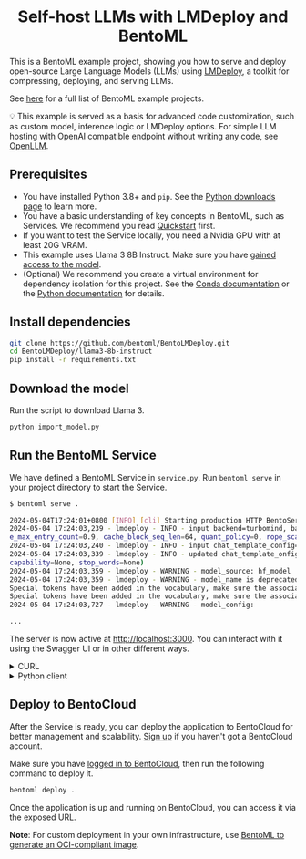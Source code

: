 <div align="center">
    <h1 align="center">Self-host LLMs with LMDeploy and BentoML</h1>
</div>

This is a BentoML example project, showing you how to serve and deploy open-source Large Language Models (LLMs) using [LMDeploy](https://github.com/InternLM/lmdeploy), a toolkit for compressing, deploying, and serving LLMs.

See [here](https://github.com/bentoml/BentoML/tree/main/examples) for a full list of BentoML example projects.

💡 This example is served as a basis for advanced code customization, such as custom model, inference logic or LMDeploy options. For simple LLM hosting with OpenAI compatible endpoint without writing any code, see [OpenLLM](https://github.com/bentoml/OpenLLM).

## Prerequisites

- You have installed Python 3.8+ and `pip`. See the [Python downloads page](https://www.python.org/downloads/) to learn more.
- You have a basic understanding of key concepts in BentoML, such as Services. We recommend you read [Quickstart](https://docs.bentoml.com/en/1.2/get-started/quickstart.html) first.
- If you want to test the Service locally, you need a Nvidia GPU with at least 20G VRAM.
- This example uses Llama 3 8B Instruct. Make sure you have [gained access to the model](https://huggingface.co/meta-llama/Meta-Llama-3-8B-Instruct).
- (Optional) We recommend you create a virtual environment for dependency isolation for this project. See the [Conda documentation](https://conda.io/projects/conda/en/latest/user-guide/tasks/manage-environments.html) or the [Python documentation](https://docs.python.org/3/library/venv.html) for details.

## Install dependencies

```bash
git clone https://github.com/bentoml/BentoLMDeploy.git
cd BentoLMDeploy/llama3-8b-instruct
pip install -r requirements.txt
```

## Download the model

Run the script to download Llama 3.

```bash
python import_model.py
```

## Run the BentoML Service

We have defined a BentoML Service in `service.py`. Run `bentoml serve` in your project directory to start the Service.

```bash
$ bentoml serve .

2024-05-04T17:24:01+0800 [INFO] [cli] Starting production HTTP BentoServer from "service:LMDeploy" listening on http://localhost:3000 (Press CTRL+C to quit)
2024-05-04 17:24:03,239 - lmdeploy - INFO - input backend=turbomind, backend_config=TurbomindEngineConfig(model_name='meta-llama/Meta-Llama-3-8B-Instruct', model_format='hf', tp=1, session_len=None, max_batch_size=128, cach
e_max_entry_count=0.9, cache_block_seq_len=64, quant_policy=0, rope_scaling_factor=0.0, use_logn_attn=False, download_dir=None, revision=None, max_prefill_token_num=8192, num_tokens_per_iter=0, max_prefill_iters=1)
2024-05-04 17:24:03,240 - lmdeploy - INFO - input chat_template_config=None
2024-05-04 17:24:03,339 - lmdeploy - INFO - updated chat_template_onfig=ChatTemplateConfig(model_name='llama3', system=None, meta_instruction=None, eosys=None, user=None, eoh=None, assistant=None, eoa=None, separator=None,
capability=None, stop_words=None)
2024-05-04 17:24:03,359 - lmdeploy - WARNING - model_source: hf_model
2024-05-04 17:24:03,359 - lmdeploy - WARNING - model_name is deprecated in TurbomindEngineConfig and has no effect
Special tokens have been added in the vocabulary, make sure the associated word embeddings are fine-tuned or trained.
Special tokens have been added in the vocabulary, make sure the associated word embeddings are fine-tuned or trained.
2024-05-04 17:24:03,727 - lmdeploy - WARNING - model_config:

...
```

The server is now active at [http://localhost:3000](http://localhost:3000/). You can interact with it using the Swagger UI or in other different ways.

<details>

<summary>CURL</summary>

```bash
curl -X 'POST' \
  'http://localhost:3000/generate' \
  -H 'accept: text/event-stream' \
  -H 'Content-Type: application/json' \
  -d '{
  "prompt": "Explain superconductors like I'\''m five years old",
  "max_tokens": 1024
}'
```

</details>

<details>

<summary>Python client</summary>

```python
import bentoml

with bentoml.SyncHTTPClient("http://localhost:3000") as client:
    response_generator = client.generate(
        prompt="Explain superconductors like I'm five years old",
        max_tokens=1024
    )
    for response in response_generator:
        print(response, end='')
```

</details>

## Deploy to BentoCloud

After the Service is ready, you can deploy the application to BentoCloud for better management and scalability. [Sign up](https://www.bentoml.com/) if you haven't got a BentoCloud account.

Make sure you have [logged in to BentoCloud](https://docs.bentoml.com/en/latest/bentocloud/how-tos/manage-access-token.html), then run the following command to deploy it.

```bash
bentoml deploy .
```

Once the application is up and running on BentoCloud, you can access it via the exposed URL.

**Note**: For custom deployment in your own infrastructure, use [BentoML to generate an OCI-compliant image](https://docs.bentoml.com/en/latest/guides/containerization.html).
